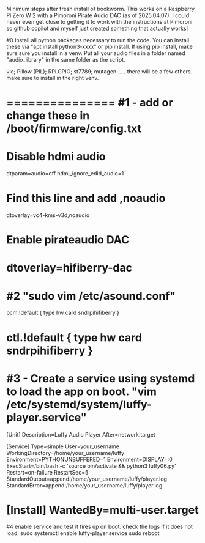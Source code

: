 Minimum steps after fresh install of bookworm. This works on a Raspberry Pi Zero W 2 with a Pimoroni Pirate Audio DAC (as of 2025.04.07). I could never even get close to getting it to work with the instructions at Pimoroni so github copilot and myself just created something that actually works!

#0 Install all python packages necessary to run the code. You can install these via "apt install python3-xxxx" or pip install. If using pip install, make sure sure you install in a venv. Put all your audio files in a folder named "audio_library" in the same folder as the script.

vlc; Pillow (PIL); RPi.GPIO; st7789; mutagen .....  there will be a few others. make sure to install in the right venv.

===============
#1 - add or change these in /boot/firmware/config.txt
===============
# Disable hdmi audio
dtparam=audio=off
hdmi_ignore_edid_audio=1

# Find this line and add ,noaudio
dtoverlay=vc4-kms-v3d,noaudio

# Enable pirateaudio DAC
dtoverlay=hifiberry-dac
=================
#2 "sudo vim /etc/asound.conf"
===============
pcm.!default {
    type hw
    card sndrpihifiberry
}

ctl.!default {
    type hw
    card sndrpihifiberry
}
===================
#3 - Create a service using systemd to load the app on boot. 
"vim /etc/systemd/system/luffy-player.service"
=============
[Unit]
Description=Luffy Audio Player
After=network.target

[Service]
Type=simple
User=your_username
WorkingDirectory=/home/your_username/luffy
Environment=PYTHONUNBUFFERED=1
Environment=DISPLAY=:0
ExecStart=/bin/bash -c 'source bin/activate && python3 luffy06.py'
Restart=on-failure
RestartSec=5
StandardOutput=append:/home/your_username/luffy/player.log
StandardError=append:/home/your_username/luffy/player.log

[Install]
WantedBy=multi-user.target
======
#4 enable service and test it fires up on boot. check the logs if it does not load.
sudo systemctl enable luffy-player.service
sudo reboot
